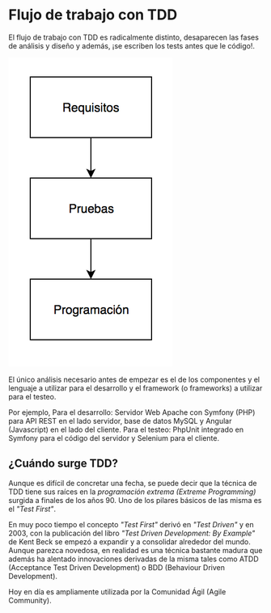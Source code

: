 # Flujo de trabajo con TDD

El flujo de trabajo con TDD es radicalmente distinto, desaparecen las fases de análisis 
y diseño y además, ¡se escriben los tests antes que le código!.

![Diagrama del flujo con tdd](./images/flujo-tdd.png "Flujo de trabajo con TDD")


El único análisis necesario antes de empezar es el de los componentes y el lenguaje a utilizar para el desarrollo y el framework (o frameworks) a utilizar para el testeo.

Por ejemplo, Para el desarrollo: Servidor Web Apache con Symfony (PHP) para API REST en el lado servidor, base de datos MySQL y Angular (Javascript) en el lado del cliente. Para el testeo: PhpUnit integrado en Symfony para el código del servidor y Selenium para el cliente.

## ¿Cuándo surge TDD?

Aunque es difícil de concretar una fecha, se puede decir que la técnica de TDD tiene sus raíces en la *programación extrema (Extreme Programming)* surgida a finales de los años 90. Uno de los pilares básicos de las misma es el *"Test First"*.

En muy poco tiempo el concepto *"Test First"* derivó en *"Test Driven"* y en 2003, con la publicación del libro *"Test Driven Development: By Example"* de Kent Beck se 
empezó a expandir y a consolidar alrededor del mundo. Aunque parezca novedosa, en realidad es una técnica bastante madura que además ha alentado innovaciones derivadas de la misma tales como ATDD (Acceptance Test Driven Development) o BDD (Behaviour Driven Development).

Hoy en día es ampliamente utilizada por la Comunidad Ágil (Agile Community).
